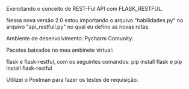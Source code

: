 Exercitando o conceito de REST-Ful API com FLASK_RESTFUL.

Nessa nova versão 2.0 estou importando o arquivo "habilidades.py" no arquivo "api_restfull.py" no qual eu defino as novas rotas. 

Ambiente de desenvolvimento: Pycharm Comunity.

Pacotes baixados no meu ambinete virtual:

flask e flask-restful, com os seguintes comandos:
pip install flask e
pip install flask-restful

Utilizei o Postman para fazer os testes de requisição.
